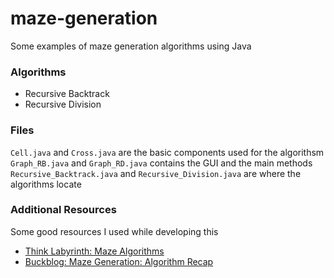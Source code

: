 # maze-generation
Some examples of maze generation algorithms using Java

### Algorithms
* Recursive Backtrack
* Recursive Division

### Files
`Cell.java` and `Cross.java` are the basic components used for the algorithsm
`Graph_RB.java` and `Graph_RD.java` contains the GUI and the main methods
`Recursive_Backtrack.java` and `Recursive_Division.java` are where the algorithms locate

### Additional Resources
Some good resources I used while developing this
* [Think Labyrinth: Maze Algorithms](http://www.astrolog.org/labyrnth/algrithm.htm "List of algorithms and description")
* [Buckblog: Maze Generation: Algorithm Recap](http://weblog.jamisbuck.org/2011/2/3/maze-generation-sidewinder-algorithm "More detailed explaination and some exmaple code (not in Java)")

